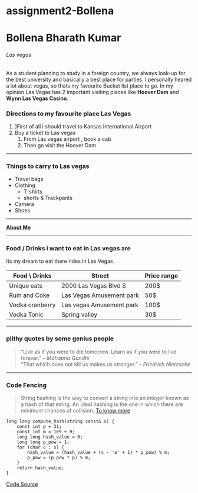# assignment2-Bollena
# Bollena Bharath Kumar
###### Las vegas

As a student planning to study in a foreign country, we always look-up for the best university and basically a best place for parties. I personally heared a lot about vegas, so thats my favourite Bucket list place to go. In my opinion Las Vegas has 2 important visiting places like **Hoover Dam** and **Wynn Las Vegas Casino**. 

### Directions to my favourite place Las Vegas

1. ]First of all i should travel to Kansas International Airport
2. Buy a ticket to Las vegas
   1. From Las vegas airport , book a cab 
   2. Then go visit the Hoover Dam

--- 

### Things to carry to Las vegas
* Travel bags
* Clothing
  * T-shirts
  * shorts & Trackpants
* Camera
* Shoes

---

**[About Me](AboutMe.md)**

---

### Food / Drinks i want to eat in Las vegas are

Its my dream to eat there rides in Las Vegas

| Food \ Drinks | Street | Price range |
| --- | --- | --- |
| Unique eats | 2000 Las Vegas Blvd S | 200$ |
| Rum and Coke | Las Vegas Amusement park | 50$ |
| Vodka cranberry | Las vegas Amusement park | 100$ |
| Vodka Tonic | Spring valley | 30$ |

---

### plithy quotes by some genius people

> “Live as if you were to die tomorrow. Learn as if you were to live forever.” – *Mahatma Gandhi*<Br>
> “That which does not kill us makes us stronger.” – *Friedrich Nietzsche*

---

 ### Code Fencing

>String hashing is the way to convert a string into an integer known as a hash of that string.
>An ideal hashing is the one in which there are minimum chances of collision.
[To know more](https://www.geeksforgeeks.org/string-hashing-using-polynomial-rolling-hash-function/)


```
long long compute_hash(string const& s) {
    const int p = 31;
    const int m = 1e9 + 9;
    long long hash_value = 0;
    long long p_pow = 1;
    for (char c : s) {
        hash_value = (hash_value + (c - 'a' + 1) * p_pow) % m;
        p_pow = (p_pow * p) % m;
    }
    return hash_value;
}

```
[Code Source](https://cp-algorithms.com/string/string-hashing.html)

